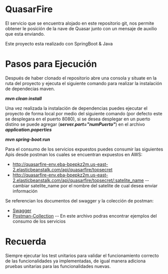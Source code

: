 # QuasarFire
El servicio que se encuentra alojado en este repositorio git, nos permite obtener le posición de la nave de Quasar junto con un mensaje de auxilio que esta enviando.

Este proyecto esta realizado con SpringBoot & Java

# Pasos para Ejecución

Después de haber clonado el repositorio abre una consola y situate en la ruta del proyecto y ejecuta el siguiente comando para realizar la instalación de dependecias maven.

***mvn clean install***

Una vez realizada la instalación de dependencias puedes ejecutar el proyecto de forma local por medio del siguiente comando (por defecto este se desplegara en el puerto 8080),
si se desea desplegar en un puerto distino se puede agregar (***server.port="numPuerto"***) en el archivo ***application.poperties***

***mvn spring-boot:run***

Para el consumo de los servicios expuestos puedes consumir las siguientes Apis desde postman los cuales se encuentran expuestos en AWS:
  - http://quasarfire-env.eba-bpepkz2m.us-east-2.elasticbeanstalk.com/api/quasarfire/topsecret
  - http://quasarfire-env.eba-bpepkz2m.us-east-2.elasticbeanstalk.com/api/quasarfire/topsecret/:satelite_name --cambiar satelite_name por el nombre del satelite de cual desea enviar información

Se referencian los documentos del swagger y la colección de postman:

  - [Swagger](swagger/Quasar%20Fire%20Operation_swagger.json)
  - [Postman-Collection](swagger/Quasar%20Fire%20Operation%20AWS_postman.json) -- En este archivo podras encontrar ejemplos del consumo de los servicios

# Recuerda
Siempre ejecutar los test unitarios para validar el funcionamiento correcto de las funcionalidades ya implementadas, de igual manera adiciona pruebas unitarias para las funcionalidades nuevas.
